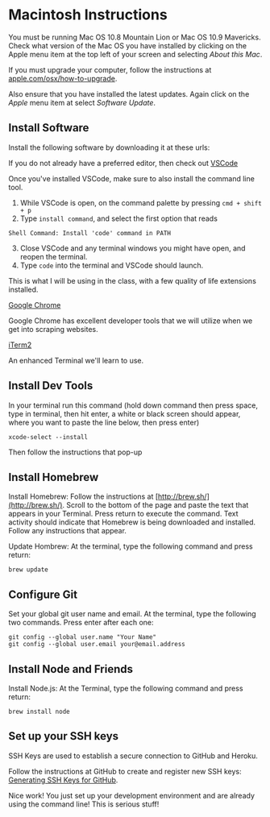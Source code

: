Macintosh Instructions
====

You must be running Mac OS 10.8 Mountain Lion or Mac OS 10.9 Mavericks. Check what version of the Mac OS you have installed by clicking on the Apple menu item at the top left of your screen and selecting *About this Mac*.

If you must upgrade your computer, follow the instructions at [apple.com/osx/how-to-upgrade](http://www.apple.com/osx/how-to-upgrade/).

Also ensure that you have installed the latest updates. Again click on the *Apple* menu item at select *Software Update*.

## Install Software

Install the following software by downloading it at these urls:

If you do not already have a preferred editor, then check out [VSCode](https://code.visualstudio.com/)

Once you've installed VSCode, make sure to also install the command line tool. 

1. While VSCode is open, on the command palette by pressing `cmd + shift + p`
2. Type `install command`, and select the first option that reads

```
Shell Command: Install 'code' command in PATH
```

3. Close VSCode and any terminal windows you might have open, and reopen the terminal.
4. Type `code` into the terminal and VSCode should launch.

This is what I will be using in the class, with a few quality of life extensions installed. 

[Google Chrome](https://www.google.com/intl/en-US/chrome/browser/)

Google Chrome has excellent developer tools that we will utilize when we get
into scraping websites.

[iTerm2](http://www.iterm2.com/)

An enhanced Terminal we'll learn to use.

## Install Dev Tools

In your terminal run this command (hold down command then press space, type in
terminal, then hit enter, a white or black screen should appear, where you want
to paste the line below, then press enter)

```
xcode-select --install
```

Then follow the instructions that pop-up

## Install Homebrew

Install Homebrew: Follow the instructions at [http://brew.sh/](http://brew.sh/). Scroll to the bottom of the page and paste the text that appears in your Terminal. Press return to execute the command. Text activity should indicate that Homebrew is being downloaded and installed. Follow any instructions that appear.

Update Hombrew: At the terminal, type the following command and press return:

```
brew update
```

## Configure Git

Set your global git user name and email. At the terminal, type the following two commands. Press enter after each one:

	git config --global user.name "Your Name"
	git config --global user.email your@email.address


## Install Node and Friends

Install Node.js: At the Terminal, type the following command and press return:

	brew install node


## Set up your SSH keys

SSH Keys are used to establish a secure connection to GitHub and Heroku.

Follow the instructions at GitHub to create and register new SSH keys: [Generating SSH Keys for GitHub](https://help.github.com/articles/generating-ssh-keys).

Nice work! You just set up your development environment and are already using the command line! This is serious stuff!
